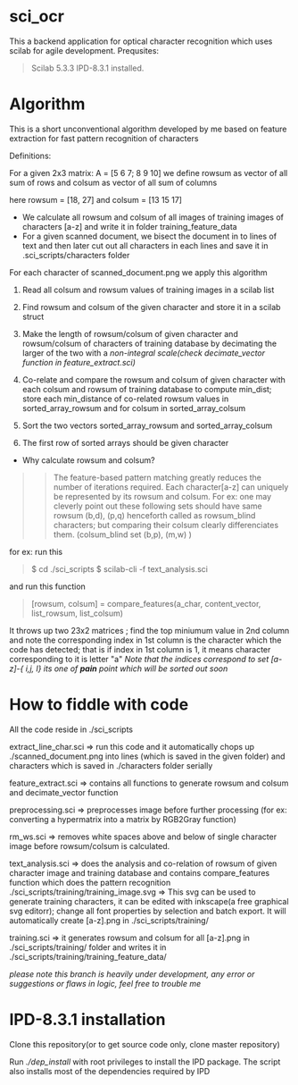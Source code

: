 sci_ocr
=======

This a backend application for optical character recognition which uses scilab for agile development.
Prequsites:
> Scilab 5.3.3
> IPD-8.3.1 installed.


Algorithm
========= 

This is a short unconventional algorithm developed by me based on feature extraction for fast pattern recognition of characters

Definitions:

For a given 2x3  matrix:
 A = [5 6 7; 8 9 10]  we define rowsum as vector of all sum of rows and colsum as vector of all sum of columns

here rowsum = [18, 27] and colsum = [13 15 17]

* We calculate all rowsum and colsum of all images of training images of characters [a-z] and write it in folder training_feature_data
* For a given scanned document, we bisect the document in to lines of text and then later cut out all characters in each lines and save it in .sci_scripts/characters folder

For each character of scanned_document.png we apply this algorithm

1. Read all colsum and rowsum values of training images in a scilab list

2. Find rowsum and colsum of the given character and store it in a scilab struct

3. Make the length of rowsum/colsum of given character and rowsum/colsum of characters of training database by decimating the larger of the two with a *non-integral scale(check decimate_vector function in feature_extract.sci)*

4. Co-relate and compare the rowsum and colsum of given character with each colsum and rowsum of training database to compute min_dist; store each min_distance of co-related rowsum values in sorted_array_rowsum and for colsum in sorted_array_colsum

5. Sort the two vectors sorted_array_rowsum and sorted_array_colsum

6. The first row of sorted arrays should be given character


* Why calculate rowsum and colsum?
>> The feature-based pattern matching greatly reduces the number of iterations required.
>> Each character[a-z] can uniquely be represented by its rowsum and colsum. For ex: one may cleverly point out these following sets should have same rowsum (b,d), (p,q) henceforth called as rowsum_blind characters; but comparing their colsum clearly differenciates them. (colsum_blind set (b,p), (m,w) )



for ex: run this

> $ cd ./sci_scripts
> $ scilab-cli -f text_analysis.sci

and run this function
> [rowsum, colsum] = compare_features(a_char, content_vector, list_rowsum, list_colsum)

It throws up two 23x2 matrices ; find the top miniumum value in 2nd column and note the corresponding index in 1st column is the character which the code has detected; that is if index in 1st column is 1, it means character corresponding to it is letter "a"
*Note that the indices correspond to set [a-z]-{ i,j, l} its one of **pain** point which will be sorted out soon*
 
 
How to fiddle with code
=======================
All the code reside in ./sci_scripts

extract_line_char.sci => run this code and it automatically chops up ./scanned_document.png into lines (which is saved in the given folder) and characters which is saved in ./characters folder serially

feature_extract.sci => contains all functions to generate rowsum and colsum and decimate_vector function

preprocessing.sci => preprocesses image before further processing (for ex: converting a hypermatrix into a matrix by RGB2Gray function)

rm_ws.sci => removes white spaces above and below of single character image before rowsum/colsum is calculated.

text_analysis.sci => does the analysis and co-relation of rowsum of given character image and training database and contains compare_features function which does the pattern recognition
                     ./sci_scripts/training/training_image.svg => This svg can be used to generate training characters, it can be edited with inkscape(a free graphical svg editorr); change all font properties by selection and batch export. It will automatically create [a-z].png in ./sci_scripts/training/

training.sci => it generates rowsum and colsum for all [a-z].png in ./sci_scripts/training/ folder and writes it in ./sci_scripts/training/training_feature_data/

*please note this branch is heavily under development, any error or suggestions or flaws in logic, feel free to trouble me*


IPD-8.3.1 installation
================

Clone this repository(or to get source code only, clone master repository)

Run *./dep_install* with root privileges to install the IPD package. The script also installs most of the dependencies required by IPD
